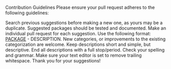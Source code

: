 Contribution Guidelines
Please ensure your pull request adheres to the following guidelines:

Search previous suggestions before making a new one, as yours may be a duplicate.
Suggested packages should be tested and documented.
Make an individual pull request for each suggestion.
Use the following format: [PACKAGE](LINK) - DESCRIPTION.
New categories, or improvements to the existing categorization are welcome.
Keep descriptions short and simple, but descriptive.
End all descriptions with a full stop/period.
Check your spelling and grammar.
Make sure your text editor is set to remove trailing whitespace.
Thank you for your suggestions!
